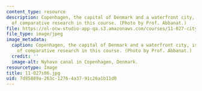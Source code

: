 ```yaml
---
content_type: resource
description: Copenhagen, the capital of Denmark and a waterfront city, is the subject
  of comparative research in this course. (Photo by Prof. Abbanat.)
file: https://ol-ocw-studio-app-qa.s3.amazonaws.com/courses/11-027-city-to-city-comparing-researching-and-writing-about-cities-spring-2006/7d85889a263c12764a3791c26a1b11d0_11-027s06.jpg
file_type: image/jpeg
image_metadata:
  caption: Copenhagen, the capital of Denmark and a waterfront city, is the subject
    of comparative research in this course. (Photo by Prof. Abbanat.)
  credit: ''
  image-alt: Nyhavn canal in Copenhagen, Denmark.
resourcetype: Image
title: 11-027s06.jpg
uid: 7d85889a-263c-1276-4a37-91c26a1b11d0
---
```

